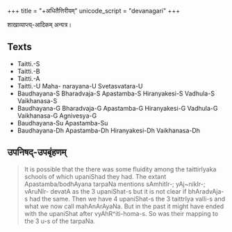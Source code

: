 +++
title = "+अधितैत्तिरीयम्"
unicode_script = "devanagari"
+++

शाखाव्याप्त्य्-आदिकम् अन्यत्र।

## Texts
- Taitti.-S
- Taitti.-B
- Taitti.-A
- Taitti.-U Maha- narayana-U Svetasvatara-U
- Baudhayana-S Bharadvaja-S Apastamba-S Hiranyakesi-S Vadhula-S Vaikhanasa-S
- Baudhayana-G Bharadvaja-G Apastamba-G Hiranyakesi-G Vadhula-G Vaikhanasa-G Agnivesya-G
- Baudhayana-Su Apastamba-Su
- Baudhayana-Dh Apastamba-Dh Hiranyakesi-Dh Vaikhanasa-Dh

## उपनिषद्-उपबृंहणम्
> It is possible that the there was some fluidity among the taittirIyaka schools of which upaniShad they had. The extant Apastamba/bodhAyana tarpaNa mentions sAmhitIr-; yAj~nikIr-; vAruNIr- devatA as the 3 upaniShat-s but it is not clear if bhAradvAja-s had the same. Then we have 4 upaniShat-s the 3 taittrIya valli-s and what we now call mahAnArAyaNa. But in the past it might have ended with the upaniShat after vyAhR^iti-homa-s. So was their mapping to the 3 u-s of the tarpaNa. 